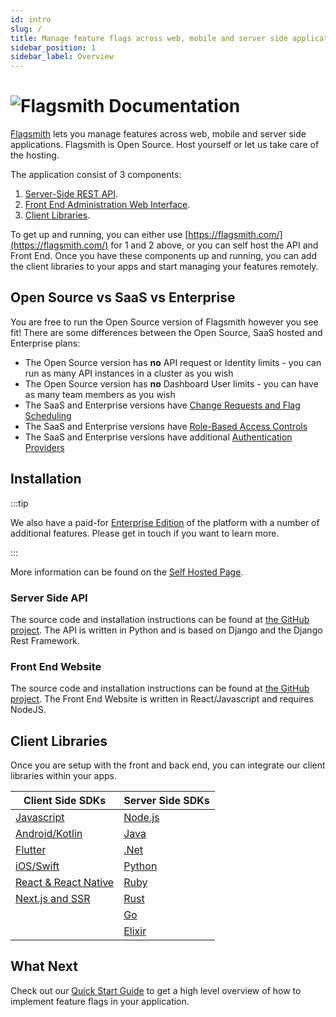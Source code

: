 ```yaml
---
id: intro
slug: /
title: Manage feature flags across web, mobile and server side applications
sidebar_position: 1
sidebar_label: Overview
---
```


# ![Flagsmith Documentation](/img/banner-logo-dark.png)

[Flagsmith](https://flagsmith.com/) lets you manage features across web, mobile and server side applications. Flagsmith
is Open Source. Host yourself or let us take care of the hosting.

The application consist of 3 components:

1. [Server-Side REST API](https://github.com/Flagsmith/flagsmith/tree/main/api).
2. [Front End Administration Web Interface](https://github.com/Flagsmith/flagsmith/tree/main/frontend).
3. [Client Libraries](/#client-libraries).

To get up and running, you can either use [https://flagsmith.com/](https://flagsmith.com/) for 1 and 2 above, or you can
self host the API and Front End. Once you have these components up and running, you can add the client libraries to your
apps and start managing your features remotely.

## Open Source vs SaaS vs Enterprise

You are free to run the Open Source version of Flagsmith however you see fit! There are some differences between the
Open Source, SaaS hosted and Enterprise plans:

- The Open Source version has **no** API request or Identity limits - you can run as many API instances in a cluster as
  you wish
- The Open Source version has **no** Dashboard User limits - you can have as many team members as you wish
- The SaaS and Enterprise versions have [Change Requests and Flag Scheduling](advanced-use/change-requests.md)
- The SaaS and Enterprise versions have [Role-Based Access Controls](advanced-use/permissions.md)
- The SaaS and Enterprise versions have additional [Authentication Providers](/enterprise-edition)

## Installation

:::tip

We also have a paid-for [Enterprise Edition](enterprise-edition.md) of the platform with a number of additional
features. Please get in touch if you want to learn more.

:::

More information can be found on the [Self Hosted Page](/deployment/overview).

### Server Side API

The source code and installation instructions can be found at
[the GitHub project](https://github.com/flagsmith/flagsmith). The API is written in Python and is based on Django and
the Django Rest Framework.

### Front End Website

The source code and installation instructions can be found at
[the GitHub project](https://github.com/flagsmith/flagsmith-frontend). The Front End Website is written in
React/Javascript and requires NodeJS.

## Client Libraries

Once you are setup with the front and back end, you can integrate our client libraries within your apps.

| Client Side SDKs                       | Server Side SDKs                |
| -------------------------------------- | ------------------------------- |
| [Javascript](/clients/javascript)      | [Node.js](/clients/server-side) |
| [Android/Kotlin](/clients/android)     | [Java](/clients/server-side)    |
| [Flutter](/clients/flutter)            | [.Net](/clients/server-side)    |
| [iOS/Swift](/clients/ios)              | [Python](/clients/server-side)  |
| [React & React Native](/clients/react) | [Ruby](/clients/server-side)    |
| [Next.js and SSR](/clients/next-ssr)   | [Rust](/clients/server-side)    |
|                                        | [Go](/clients/server-side)      |
|                                        | [Elixir](/clients/server-side)  |

## What Next

Check out our [Quick Start Guide](quickstart.md) to get a high level overview of how to implement feature flags in your
application.
